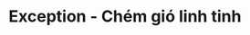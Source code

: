 ---
layout: posts_by_category
categories: Exception
title: Exception - Chém gió linh tinh
permalink: /category/exception
---